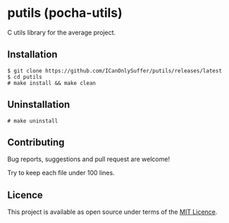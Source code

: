 # putils (pocha-utils)

C utils library for the average project.

## Installation

	$ git clone https://github.com/ICanOnlySuffer/putils/releases/latest
	$ cd putils
	# make install && make clean

## Uninstallation

	# make uninstall

## Contributing

Bug reports, suggestions and pull request are welcome!

Try to keep each file under 100 lines.

## Licence

This project is available as open source under terms of the
[MIT Licence](https://opensource.org/licenses/MIT).
